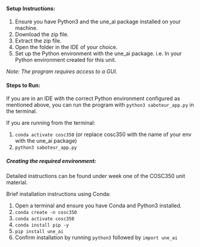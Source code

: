 #### Setup Instructions:
1. Ensure you have Python3 and the une_ai package installed on your machine.
2. Download the zip file.
2. Extract the zip file.
3. Open the folder in the IDE of your choice.
4. Set up the Python environment with the une_ai package.
i.e. In your Python environment created for this unit.

*Note: The program requires access to a GUI.*

#### Steps to Run:
If you are in an IDE with the correct Python environment configured as mentioned above, you can run 
the program with `python3 saboteur_app.py` in the terminal.

If you are running from the terminal:
1. `conda activate cosc350` (or replace cosc350 with the name of your env with the une_ai package)
2. `python3 saboteur_app.py`


##### Creating the required environment:
Detailed instructions can be found under week one of the COSC350 unit material.

Brief installation instructions using Conda:
1. Open a terminal and ensure you have Conda and Python3 installed.
2. `conda create -n cosc350`
3. `conda activate cosc350`
4. `conda install pip -y`
5. `pip install une_ai`
6. Confirm installation by running `python3` followed by `import une_ai`
